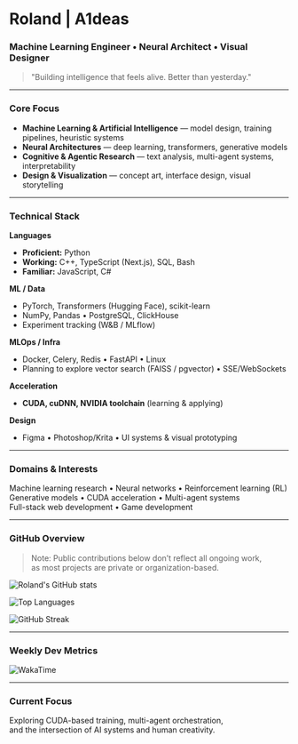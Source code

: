 # Roland | A1deas

### Machine Learning Engineer • Neural Architect • Visual Designer

> "Building intelligence that feels alive. Better than yesterday."

---

### Core Focus

- **Machine Learning & Artificial Intelligence** — model design, training pipelines, heuristic systems  
- **Neural Architectures** — deep learning, transformers, generative models  
- **Cognitive & Agentic Research** — text analysis, multi-agent systems, interpretability  
- **Design & Visualization** — concept art, interface design, visual storytelling  

---

### Technical Stack

**Languages**
- **Proficient:** Python  
- **Working:** C++, TypeScript (Next.js), SQL, Bash  
- **Familiar:** JavaScript, C#

**ML / Data**
- PyTorch, Transformers (Hugging Face), scikit-learn  
- NumPy, Pandas • PostgreSQL, ClickHouse  
- Experiment tracking (W&B / MLflow)

**MLOps / Infra**
- Docker, Celery, Redis • FastAPI • Linux  
- Planning to explore vector search (FAISS / pgvector) • SSE/WebSockets

**Acceleration**
- **CUDA, cuDNN, NVIDIA toolchain** (learning & applying)

**Design**
- Figma • Photoshop/Krita • UI systems & visual prototyping

---

### Domains & Interests

Machine learning research • Neural networks • Reinforcement learning (RL)  
Generative models • CUDA acceleration • Multi-agent systems  
Full-stack web development • Game development

---

### GitHub Overview

> Note: Public contributions below don’t reflect all ongoing work,  
as most projects are private or organization-based.


![Roland's GitHub stats](https://github-readme-stats-ruddy-gamma-24.vercel.app/api?username=a1deas&show_icons=true&theme=tokyonight&hide_border=true&include_all_commits=true&count_private=true)

![Top Languages](https://github-readme-stats-ruddy-gamma-24.vercel.app/api/top-langs/?username=a1deas&layout=compact&theme=tokyonight&hide_border=true&hide=cmake,dockerfile,html,css,json,scss,shell,Mako)

![GitHub Streak](https://streak-stats.demolab.com?user=a1deas&theme=tokyonight&hide_border=true)

---

### Weekly Dev Metrics

![WakaTime](https://github-readme-stats-ruddy-gamma-24.vercel.app/api/wakatime?username=a1deas&range=last_7_days&langs_count=6&hide=Git%20Config,JSON,YAML,TOML,XML,INI,Objective-C&theme=tokyonight&hide_border=true)

---

### Current Focus

Exploring CUDA-based training, multi-agent orchestration,  
and the intersection of AI systems and human creativity.
